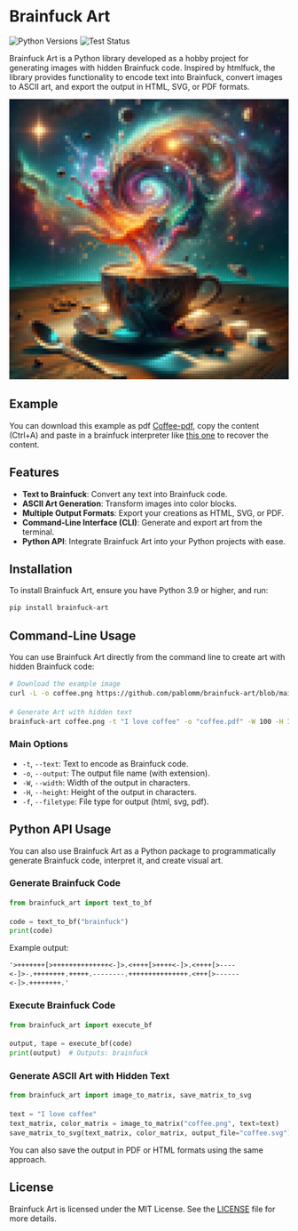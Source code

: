 # Brainfuck Art

![Python Versions](https://img.shields.io/badge/python-3.9%20|%203.10%20|%203.11%20|%203.12-blue)
![Test Status](https://github.com/pablomm/brainfuck-art/actions/workflows/tests.yml/badge.svg)

Brainfuck Art is a Python library developed as a hobby project for generating images with hidden Brainfuck code. Inspired by htmlfuck, the library provides functionality to encode text into Brainfuck, convert images to ASCII art, and export the output in HTML, SVG, or PDF formats.

[![Coffee](./docs/assets/coffee.svg)](https://raw.githubusercontent.com/pablomm/brainfuck-art/main/docs/assets/coffee.svg)

## Example


You can download this example as pdf [Coffee-pdf](./docs/assets/coffee.pdf?raw=True), copy the content (Ctrl+A) and paste in a brainfuck interpreter like [this one](https://copy.sh/brainfuck/) to recover the content.


## Features

- **Text to Brainfuck**: Convert any text into Brainfuck code.
- **ASCII Art Generation**: Transform images into color blocks.
- **Multiple Output Formats**: Export your creations as HTML, SVG, or PDF.
- **Command-Line Interface (CLI)**: Generate and export art from the terminal.
- **Python API**: Integrate Brainfuck Art into your Python projects with ease.

## Installation

To install Brainfuck Art, ensure you have Python 3.9 or higher, and run:

```bash
pip install brainfuck-art
```

## Command-Line Usage

You can use Brainfuck Art directly from the command line to create art with hidden Brainfuck code:

```bash
# Download the example image
curl -L -o coffee.png https://github.com/pablomm/brainfuck-art/blob/main/docs/assets/coffee.png\?raw\=true

# Generate Art with hidden text
brainfuck-art coffee.png -t "I love coffee" -o "coffee.pdf" -W 100 -H 100
```

### Main Options

- `-t`, `--text`: Text to encode as Brainfuck code.
- `-o`, `--output`: The output file name (with extension).
- `-W`, `--width`: Width of the output in characters.
- `-H`, `--height`: Height of the output in characters.
- `-f`, `--filetype`: File type for output (html, svg, pdf).

## Python API Usage

You can also use Brainfuck Art as a Python package to programmatically generate Brainfuck code, interpret it, and create visual art.

### Generate Brainfuck Code

```python
from brainfuck_art import text_to_bf

code = text_to_bf("brainfuck")
print(code)
```

Example output:

```
'>+++++++[>++++++++++++++<-]>.<++++[>++++<-]>.<++++[>----<-]>-.++++++++.+++++.--------.+++++++++++++++.<+++[>------<-]>.++++++++.'
```

### Execute Brainfuck Code


```python
from brainfuck_art import execute_bf

output, tape = execute_bf(code)
print(output)  # Outputs: brainfuck
```

### Generate ASCII Art with Hidden Text

```python
from brainfuck_art import image_to_matrix, save_matrix_to_svg

text = "I love coffee"
text_matrix, color_matrix = image_to_matrix("coffee.png", text=text)
save_matrix_to_svg(text_matrix, color_matrix, output_file="coffee.svg")
```

You can also save the output in PDF or HTML formats using the same approach.



## License

Brainfuck Art is licensed under the MIT License. See the [LICENSE](LICENSE) file for more details.
